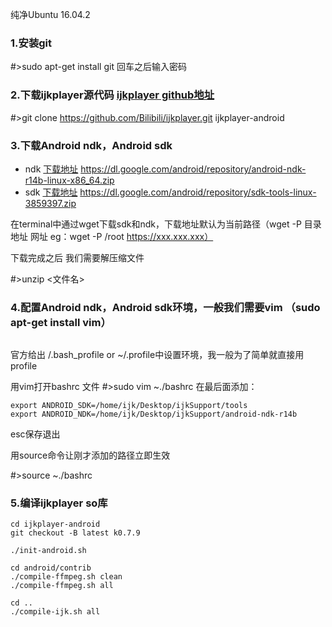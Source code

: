 纯净Ubuntu 16.04.2

### 1.安装git
#>sudo apt-get install git 回车之后输入密码

### 2.下载ijkplayer源代码  [ijkplayer github地址](https://github.com/Bilibili/ijkplayer)
#>git clone https://github.com/Bilibili/ijkplayer.git ijkplayer-android

### 3.下载Android ndk，Android sdk
* ndk [下载地址](https://dl.google.com/android/repository/android-ndk-r14b-linux-x86_64.zip)
https://dl.google.com/android/repository/android-ndk-r14b-linux-x86_64.zip
* sdk [下载地址](https://dl.google.com/android/repository/sdk-tools-linux-3859397.zip)
https://dl.google.com/android/repository/sdk-tools-linux-3859397.zip

在terminal中通过wget下载sdk和ndk，下载地址默认为当前路径（wget -P 目录地址 网址 eg：wget -P /root https://xxx.xxx.xxx）

下载完成之后 我们需要解压缩文件

#>unzip <文件名>
### 4.配置Android ndk，Android sdk环境，一般我们需要vim （sudo apt-get install vim）
```

```
官方给出 /.bash_profile or ~/.profile中设置环境，我一般为了简单就直接用profile

用vim打开bashrc 文件
#>sudo vim ~./bashrc
在最后面添加：
```
export ANDROID_SDK=/home/ijk/Desktop/ijkSupport/tools
export ANDROID_NDK=/home/ijk/Desktop/ijkSupport/android-ndk-r14b
```

esc保存退出

用source命令让刚才添加的路径立即生效

#>source ~./bashrc

### 5.编译ijkplayer so库
```
cd ijkplayer-android
git checkout -B latest k0.7.9

./init-android.sh

cd android/contrib
./compile-ffmpeg.sh clean
./compile-ffmpeg.sh all

cd ..
./compile-ijk.sh all
```








